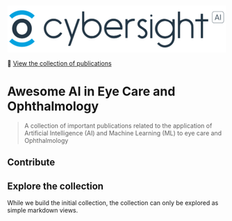 ![Cybersight AI Logo](artefacts/images/cybersight-ai-logo.png)

:eyes: [View the collection of publications](/views/publications.md)

# Awesome AI in Eye Care and Ophthalmology

> A collection of important publications related to the application of Artificial Intelligence (AI) and Machine Learning (ML) to eye care and Ophthalmology

## Contribute

## Explore the collection

While we build the initial collection, the collection can only be explored as simple markdown views.
